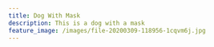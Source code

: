```yaml
---
title: Dog With Mask
description: This is a dog with a mask
feature_image: /images/file-20200309-118956-1cqvm6j.jpg
---
```

